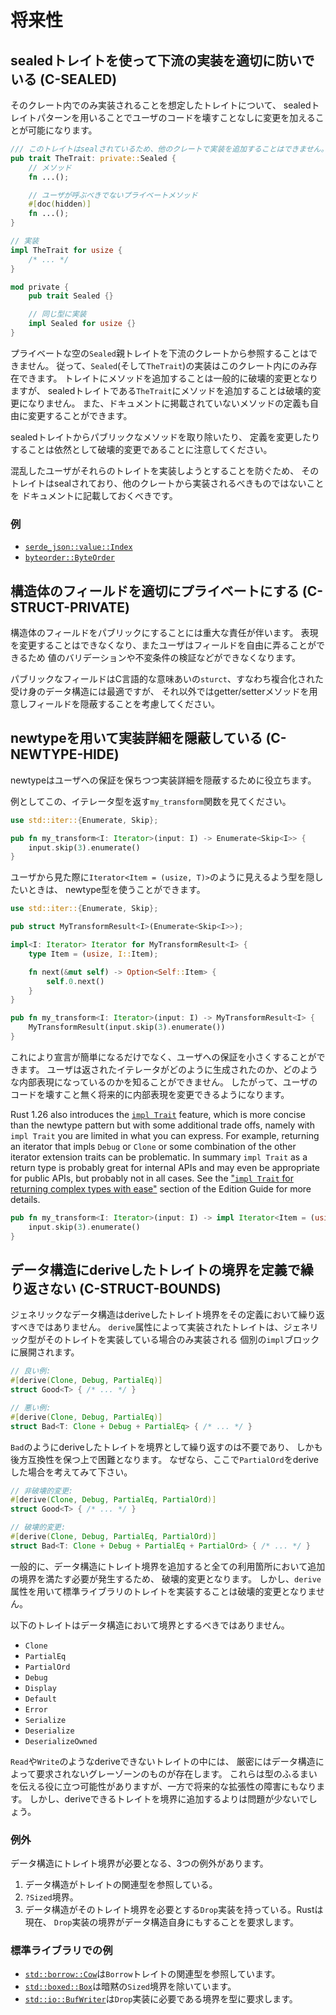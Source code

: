 # 将来性


<a id="c-sealed"></a>
## sealedトレイトを使って下流の実装を適切に防いでいる (C-SEALED)

そのクレート内でのみ実装されることを想定したトレイトについて、
sealedトレイトパターンを用いることでユーザのコードを壊すことなしに変更を加えることが可能になります。

```rust
/// このトレイトはsealされているため、他のクレートで実装を追加することはできません。
pub trait TheTrait: private::Sealed {
    // メソッド
    fn ...();

    // ユーザが呼ぶべきでないプライベートメソッド
    #[doc(hidden)]
    fn ...();
}

// 実装
impl TheTrait for usize {
    /* ... */
}

mod private {
    pub trait Sealed {}

    // 同じ型に実装
    impl Sealed for usize {}
}
```

プライベートな空の`Sealed`親トレイトを下流のクレートから参照することはできません。
従って、`Sealed`(そして`TheTrait`)の実装はこのクレート内にのみ存在できます。
トレイトにメソッドを追加することは一般的に破壊的変更となりますが、
sealedトレイトである`TheTrait`にメソッドを追加することは破壊的変更になりません。
また、ドキュメントに掲載されていないメソッドの定義も自由に変更することができます。

sealedトレイトからパブリックなメソッドを取り除いたり、
定義を変更したりすることは依然として破壊的変更であることに注意してください。

混乱したユーザがそれらのトレイトを実装しようとすることを防ぐため、
そのトレイトはsealされており、他のクレートから実装されるべきものではないことを
ドキュメントに記載しておくべきです。

### 例

- [`serde_json::value::Index`](https://docs.serde.rs/serde_json/value/trait.Index.html)
- [`byteorder::ByteOrder`](https://docs.rs/byteorder/1.1.0/byteorder/trait.ByteOrder.html)


<a id="c-struct-private"></a>
## 構造体のフィールドを適切にプライベートにする (C-STRUCT-PRIVATE)

構造体のフィールドをパブリックにすることには重大な責任が伴います。
表現を変更することはできなくなり、またユーザはフィールドを自由に弄ることができるため
値のバリデーションや不変条件の検証などができなくなります。

パブリックなフィールドはC言語的な意味あいの`sturct`、すなわち複合化された受け身のデータ構造には最適ですが、
それ以外ではgetter/setterメソッドを用意しフィールドを隠蔽することを考慮してください。


<a id="c-newtype-hide"></a>
## newtypeを用いて実装詳細を隠蔽している (C-NEWTYPE-HIDE)

newtypeはユーザへの保証を保ちつつ実装詳細を隠蔽するために役立ちます。

例としてこの、イテレータ型を返す`my_transform`関数を見てください。

```rust
use std::iter::{Enumerate, Skip};

pub fn my_transform<I: Iterator>(input: I) -> Enumerate<Skip<I>> {
    input.skip(3).enumerate()
}
```

ユーザから見た際に`Iterator<Item = (usize, T)>`のように見えるよう型を隠したいときは、
newtype型を使うことができます。

```rust
use std::iter::{Enumerate, Skip};

pub struct MyTransformResult<I>(Enumerate<Skip<I>>);

impl<I: Iterator> Iterator for MyTransformResult<I> {
    type Item = (usize, I::Item);

    fn next(&mut self) -> Option<Self::Item> {
        self.0.next()
    }
}

pub fn my_transform<I: Iterator>(input: I) -> MyTransformResult<I> {
    MyTransformResult(input.skip(3).enumerate())
}
```

これにより宣言が簡単になるだけでなく、ユーザへの保証を小さくすることができます。
ユーザは返されたイテレータがどのように生成されたのか、どのような内部表現になっているのかを知ることができません。
したがって、ユーザのコードを壊すこと無く将来的に内部表現を変更できるようになります。

Rust 1.26 also introduces the [`impl Trait`][] feature, which is more concise
than the newtype pattern but with some additional trade offs, namely with `impl
Trait` you are limited in what you can express.  For example, returning an
iterator that impls `Debug` or `Clone` or some combination of the other iterator
extension traits can be problematic.  In summary `impl Trait` as a return type
is probably great for internal APIs and may even be appropriate for public APIs,
but probably not in all cases.  See the ["`impl Trait` for returning complex
types with ease"][impl-trait-2] section of the Edition Guide for more details.

[`impl Trait`]: https://github.com/rust-lang/rfcs/blob/master/text/1522-conservative-impl-trait.md
[impl-trait-2]: https://rust-lang.github.io/edition-guide/rust-2018/trait-system/impl-trait-for-returning-complex-types-with-ease.html

```rust
pub fn my_transform<I: Iterator>(input: I) -> impl Iterator<Item = (usize, I::Item)> {
    input.skip(3).enumerate()
}
```


<a id="c-struct-bounds"></a>
## データ構造にderiveしたトレイトの境界を定義で繰り返さない (C-STRUCT-BOUNDS)

ジェネリックなデータ構造はderiveしたトレイト境界をその定義において繰り返すべきではありません。
`derive`属性によって実装されたトレイトは、ジェネリック型がそのトレイトを実装している場合のみ実装される
個別の`impl`ブロックに展開されます。

```rust
// 良い例:
#[derive(Clone, Debug, PartialEq)]
struct Good<T> { /* ... */ }

// 悪い例:
#[derive(Clone, Debug, PartialEq)]
struct Bad<T: Clone + Debug + PartialEq> { /* ... */ }
```

`Bad`のようにderiveしたトレイトを境界として繰り返すのは不要であり、
しかも後方互換性を保つ上で困難となります。
なぜなら、ここで`PartialOrd`をderiveした場合を考えてみて下さい。

```rust
// 非破壊的変更:
#[derive(Clone, Debug, PartialEq, PartialOrd)]
struct Good<T> { /* ... */ }

// 破壊的変更:
#[derive(Clone, Debug, PartialEq, PartialOrd)]
struct Bad<T: Clone + Debug + PartialEq + PartialOrd> { /* ... */ }
```

一般的に、データ構造にトレイト境界を追加すると全ての利用箇所において追加の境界を満たす必要が発生するため、
破壊的変更となります。
しかし、`derive`属性を用いて標準ライブラリのトレイトを実装することは破壊的変更となりません。

以下のトレイトはデータ構造において境界とするべきではありません。

- `Clone`
- `PartialEq`
- `PartialOrd`
- `Debug`
- `Display`
- `Default`
- `Error`
- `Serialize`
- `Deserialize`
- `DeserializeOwned`

`Read`や`Write`のようなderiveできないトレイトの中には、
厳密にはデータ構造によって要求されないグレーゾーンのものが存在します。
これらは型のふるまいを伝える役に立つ可能性がありますが、一方で将来的な拡張性の障害にもなります。
しかし、deriveできるトレイトを境界に追加するよりは問題が少ないでしょう。

### 例外

データ構造にトレイト境界が必要となる、3つの例外があります。

1. データ構造がトレイトの関連型を参照している。
1. `?Sized`境界。
1. データ構造がそのトレイト境界を必要とする`Drop`実装を持っている。Rustは現在、
`Drop`実装の境界がデータ構造自身にもすることを要求します。

### 標準ライブラリでの例

- [`std::borrow::Cow`]は`Borrow`トレイトの関連型を参照しています。
- [`std::boxed::Box`]は暗黙の`Sized`境界を除いています。
- [`std::io::BufWriter`]は`Drop`実装に必要である境界を型に要求します。

[`std::borrow::Cow`]: https://doc.rust-lang.org/std/borrow/enum.Cow.html
[`std::boxed::Box`]: https://doc.rust-lang.org/std/boxed/struct.Box.html
[`std::io::BufWriter`]: https://doc.rust-lang.org/std/io/struct.BufWriter.html
